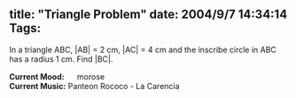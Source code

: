title: "Triangle Problem"
date: 2004/9/7 14:34:14
Tags: 
---
<p>In a triangle ABC, |AB| = 2&#160;cm, |AC| = 4&#160;cm and the inscribe circle in ABC has a radius 1&#160;cm. Find |BC|.</p>

<p><strong>Current Mood:</strong> <img width="15" height="15" src="http://stat.livejournal.com/img/mood/growf/smileys/sad.gif"/> morose<br/><strong>Current Music:</strong> Panteon Rococo - La Carencia</p>
